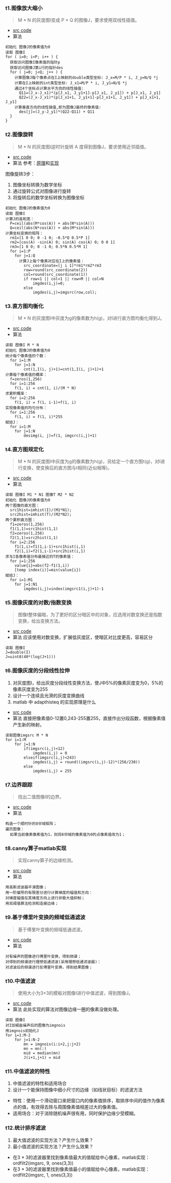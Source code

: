 ### t1.图像放大缩小
> M * N 的灰度图I变成 P * Q 的图像J，要求使用双线性插值。

* <a href="https://github.com/LWTang/graph-matlab/blob/master/t1.m">src code</a>
* 算法
```
初始化 图像J的像素值为0
读取 图像I
for ( i=0; i<P; i++ ) {
  获取访问图像I像素值的指针p
  获取访问图像J第i行的指针des
  for ( j=0; j<Q; j++ ) {
    计算图像J每个像素点在I上映射的double类型坐标: J_x=M/P * i, J_y=N/Q *j
    计算在I上映射的int类型坐标: J_x1=M/P * i, J_y1=N/Q *j
    通过4个坐标点计算水平方向的线性插值:
      Q11=(J_x-J_x1)*(p[J_x1, J_y1+1]-p[J_x1, J_y1]) + p[J_x1, J_y1]
      Q22=(J_x-J_x1)*(p[J_x1+1, J_y1+1]-p[J_x1+1, J_y1]) + p[J_x1+1, J_y1]
    计算垂直方向的线性插值,即为图像J最终的像素值:
      des[j]=(J_y-J_y1)*(Q22-Q11) + Q11
  }
}

```

### t2.图像旋转
> M * N 的灰度图I逆时针旋转 A 度得到图像J，要求使用近邻插值。

* <a href="https://github.com/LWTang/graph-matlab/blob/master/t2.m">src code</a>
* 算法
参考：<a href="https://blog.csdn.net/liyuan02/article/details/6750828">原理</a>和<a href="https://blog.csdn.net/lkj345/article/details/50555870">实现</a>

图像旋转3步：
1. 图像坐标转换为数学坐标
2. 通过旋转公式对图像进行旋转
3. 将旋转后的数学坐标转换为图像坐标
```
初始化 图像J的像素值为0
读取 图像I
计算J的高和宽：
  P=ceil(abs(M*cos(A)) + abs(N*sin(A)))
  Q=ceil(abs(N*cos(A)) + abs(M*sin(A)))
计算坐标变换的矩阵：
  rm1=[1 0 0; 0 -1 0; -0.5*Q 0.5*P 1]
  rm2=[cos(A) -sin(A) 0; sin(A) cos(A) 0; 0 0 1]
  rm3=[1 0 0; 0 -1 0; 0.5*N 0.5*M 1]
  for i=1:P
    for j=1:Q
      计算J上每个像素对应在I上的像素值：
        src_coordinate=[j i 1]*rm1*rm2*rm3
        row=round(src_coordinate(2))
        col=round(src_coordinate(1))
        if row<1 || col<1 || row>M || col>N
            imgdes(i,j)=0;
        else
            imgdes(i,j)=imgsrc(row,col);
```

### t3.直方图均衡化
> M * N 的灰度图I中灰度为g的像素数为h(g)，对I进行直方图均衡化得到J。

* <a href="https://github.com/LWTang/graph-matlab/blob/master/t3.m">src code</a>
* 算法
```
读取 图像I M * N
初始化 图像J的像素值为0
统计每个像素值的个数：
  for i=1:M
    for j=1:N
        cnt(1,I(i, j)+1)=cnt(1,I(i, j)+1)+1
计算每个像素值的概率：
  f=zeros(1,256)
  for i=1:256
    f(1, i) = cnt(1, i)/(M * N)
求累积概率：
  for i=2:256
    f(1, i) = f(1, i-1)+f(1, i)
实现像素值的均匀分布：
  for i=1:256
    f(1, i) = f(1, i)*255
赋给J：
  for i=1:M
    for j=1:N
        desimg(i, j)=f(1, imgsrc(i,j)+1)
```

### t4.直方图规定化
> M * N 的灰度图I中灰度为g的像素数为h(g)，另给定一个直方图t(g)，对I进行变换，使变换后的直方图与t相同(近似相等)。

* <a href="https://github.com/LWTang/graph-matlab/blob/master/t4.m">src code</a>
* 算法
```
读取 图像I M1 * N1 图像T M2 * N2
初始化 图像J的像素值为0
两个图像的直方图：
  src1hist=imhist(I)/(M1*N1);
  src2hist=imhist(T)/(M2*N2);
两个累积直方图：
  f1=zeros(1,256)
  f1(1,1)=src1hist(1,1)
  f2=zeros(1,256)
  f2(1,1)=src2hist(1,1)
  for i=2:256
    f1(1,i)=f1(1,i-1)+src1hist(i,1)
    f2(1,i)=f2(1,i-1)+src2hist(i,1)
求与I各像素值分布最接近的T的像素值：
  for i=1:256
    value{i}=abs(f2-f1(1,i))
    [temp index(i)]=min(value{i})
赋给J：
  for i=1:M1
    for j=1:N1
        imgdes(i,j)=index(imgsrc1(i,j)+1)-1
```

### t5.图像灰度的对数/指数变换
> 图像I整体偏暗，为了更好的区分暗区中的对象，应选用对数变换还是指数变换，给出变换方法。

* <a href="https://github.com/LWTang/graph-matlab/blob/master/t5.m">src code</a>
* 算法
应该使用对数变换，扩展低灰度区，使暗区对比度更高，容易区分
```
读取 图像I
J=double(I)
J=uint8(40*(log(J+1)))
```

### t6.图像灰度的分段线性拉伸
<ol>
  <li>对灰度图I，给出灰度分段线性变换方法，使J中5%的像素灰度变为0，5%的像素灰度变为255</li>
  <li>设计一个连续且光滑的灰度变换曲线</li>
  <li>matlab 中 adapthisteq 的实现原理是什么</li>
</ol>

* <a href="https://github.com/LWTang/graph-matlab/blob/master/t6.m">src code</a>
* 算法
直接把像素值0-12置0,243-255置255，直接作出分段函数，根据像素值产生新的映射。
```
读取图像imgsrc M * N
for i=1:M
    for j=1:N
        if(imgsrc(i,j)<12)
            imgdes(i,j) = 0
        elseif(imgsrc(i,j)<243)
            imgdes(i,j) = round((imgsrc(i,j)-12)*(256/230))
        else
            imgdes(i,j) = 255
```

### t7.边界跟踪
> 找出二值图像I的边界。

* <a href="https://github.com/LWTang/graph-matlab/blob/master/t19.m">src code</a>
* 算法
```
构造一个顺时针的8邻域矩阵；
遍历图像：
  如果当前像素像素值为1，则将8邻域的像素值为0的点像素值改为1；
```

### t8.canny算子matlab实现
> 实现canny算子的边缘检测。

* <a href="https://github.com/LWTang/graph-matlab/blob/master/t17.m">src code</a>
* 算法
```
用高斯滤波器平滑图像；
用一阶偏导的有限差分进行计算梯度的幅值和方向：
对梯度幅值在其梯度方向上进行非极大值抑制；
用双阈值算法检测和连接边缘；
```

### t9.基于傅里叶变换的频域低通滤波
> 基于傅里叶变换的频域低通滤波。

* <a href="https://github.com/LWTang/graph-matlab/blob/master/t14.m">src code</a>
* 算法
```
对有噪声的图像进行傅里叶变换，得到频谱；
对得到的频谱进行理想低通滤波(采用理想低通滤波器)：
对滤波后的频谱进行反傅里叶变换，得到结果图像；
```

### t10.中值滤波
> 使用大小为3×3的模板对图像I进行中值滤波，得到图像J。

* <a href="https://github.com/LWTang/graph-matlab/blob/master/t10.m">src code</a>
* 算法
此处实现的算法对图像边缘一圈的像素没做处理。
```
读取 图像I
对I加椒盐噪声后的图像为imgnois
用imgnois初始化J
for i=1:M-2
    for j=1:N-2
        mn = imgnois(i:i+2,j:j+2)
        mn = mn(:)
        mid = median(mn)
        J(i+1,j+1) = mid
```

### t11.中值滤波的特性
<ol>
  <li>中值滤波的特性和适用场合</li>
  <li>设计一个能保持图像中细小尺寸的边缘（如线状目标）的滤波方法</li>
</ol>

* 特性：使用一个滑动窗口来把窗口内的像素值排序，取排序中间的值作为像素点的值，有效得去除与周围像素值相差过大的像素值。
* 适用场合：对于消除随机噪声很有用，同时保护边缘少受模糊。

### t12.统计排序滤波
<ol>
  <li>最大值滤波的实现方法？产生什么效果？</li>
  <li>最小值滤波的实现方法？产生什么效果？</li>
</ol>

* 在3 * 3的滤波器里找到像素值最大的值赋给中心像素，matlab实现：ordfilt2(imgsrc, 9, ones(3,3))
* 在3 * 3的滤波器里找到像素值最小的值赋给中心像素，matlab实现：ordfilt2(imgsrc, 1, ones(3,3))
